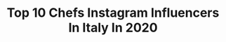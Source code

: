 ---
title: Top 10 Chefs Instagram Influencers In Italy In 2020
description: >-
  Find top chefs Instagram influencers in Italy in 2020. Most popular hashtags: #iorestoacasa #chef #cheflife #milano.
platform: Instagram
profiles:
  - username: "giulialoscodalcollo"
    fullname: >-
      Giulia Losco Dal Collo
    location: "Italy"
    followers: 37050
    engagement: 2200
    commentsToLikes: 0.028480
    id: ck600t3oze8080i14cit5ojk3
    verified: false
    hashtags: "#quarantineandchill, #quarantenamood, #andr, #girlpower"
  - username: "marcorissa"
    fullname: >-
      Marco RISSA!
    location: "Italy"
    followers: 31949
    engagement: 1835
    commentsToLikes: 0.030255
    id: ck0vvq0sdq8rg0i19pyxgzw4q
    verified: false
    hashtags: "#seatmusicawards19, #milanoforum, #rome, #gibsonguitars"
  - username: "mattia_trani.official"
    fullname: >-
      ᴍᴀᴛᴛɪᴀ ᴛʀᴀɴɪ
    location: "Italy"
    followers: 30178
    engagement: 374
    commentsToLikes: 0.067053
    id: ck5qc5i62oydr0i11q1h3y2hc
    verified: true
    hashtags: "#studio, #musician, #techno, #rave"
  - username: "notordinarychef"
    fullname: >-
      Roberto Valbuzzi
    location: "Italy"
    followers: 403848
    engagement: 757
    commentsToLikes: 0.014722
    id: ck6tntyorakfq0j7144oq7l37
    verified: true
    hashtags: "#goodmorning, #cortesiepergliospiti, #nonnagisella, #daddylife"
  - username: "rubinarovini_official"
    fullname: >-
      Rubina Rovini
    location: "Italy"
    followers: 76119
    engagement: 300
    commentsToLikes: 0.037430
    id: ck5hoet41pfp40i11rgqnhx37
    verified: true
    hashtags: "#rubinarovinichef, #iosonoitalia, #ad, #eating"
  - username: "chefdiiorio"
    fullname: >-
      Chef Giuseppe Di Iorio
    location: "Italy"
    followers: 22032
    engagement: 378
    commentsToLikes: 0.047716
    id: ck0u1lmoox5oy0i19kdugigto
    verified: false
    hashtags: "#rockstar, #hotelpalazzomanfredi, #lavoroepassione, #celtic"
  - username: "chiaracarcano"
    fullname: >-
      Chiara Carcano
    location: "Italy"
    followers: 393284
    engagement: 429
    commentsToLikes: 0.009948
    id: ck0vzejn18pu30i19wed8s5bv
    verified: true
    hashtags: "#andratuttobene, #cheminchiaguaddi, #lacasadicarta, #cosifantutte3"
  - username: "monafstevens"
    fullname: >-
      Mona Francesca Stevens
    location: "Italy"
    followers: 21470
    engagement: 1832
    commentsToLikes: 0.018490
    id: ck6tn9akw9dyt0j71latc7l3k
    verified: false
    hashtags: "#curlyblondehair, #curlyblondes, #scarlethillbeautylaunch, #curlyhairtutorial"
  - username: "tatiana_glonza"
    fullname: >-
      БЬЮТИ БОСС
    location: "Italy"
    followers: 7674
    engagement: 530
    commentsToLikes: 0.057735
    id: ck6tz2pwb79zu0j712isdvz80
    verified: false
    hashtags: "#bali, #fliptheswitch"
  - username: "alessia_dessert"
    fullname: >-
      Alessia 🍰
    location: "Italy"
    followers: 6759
    engagement: 1447
    commentsToLikes: 0.202853
    id: ck0vz7gfy7ovf0i19rwp6099u
    verified: false
    hashtags: "#fiocchidineve, #brioches, #chocolatetart, #ruby"
---